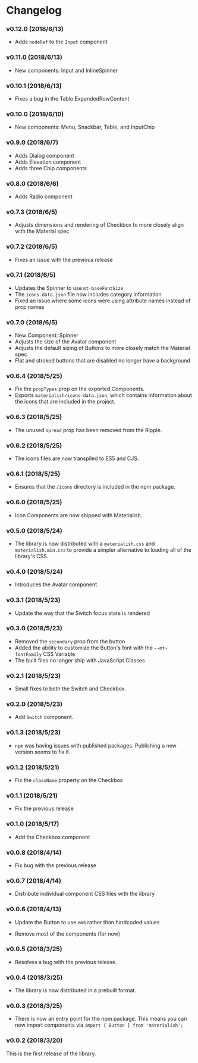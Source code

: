 # Changelog

### v0.12.0 (2018/6/13)

- Adds `nodeRef` to the `Input` component

### v0.11.0 (2018/6/13)

- New components: Input and InlineSpinner

### v0.10.1 (2018/6/13)

- Fixes a bug in the Table.ExpandedRowContent

### v0.10.0 (2018/6/10)

- New components: Menu, Snackbar, Table, and InputChip

### v0.9.0 (2018/6/7)

- Adds Dialog component
- Adds Elevation component
- Adds three Chip components

### v0.8.0 (2018/6/6)

- Adds Radio component

### v0.7.3 (2018/6/5)

- Adjusts dimensions and rendering of Checkbox to more closely align with the Material spec

### v0.7.2 (2018/6/5)

- Fixes an issue with the previous release

### v0.7.1 (2018/6/5)

- Updates the Spinner to use `mt-baseFontSize`
- The `icons-data.json` file now includes category information
- Fixed an issue where some icons were using attribute names instead of prop names

### v0.7.0 (2018/6/5)

- New Component: Spinner
- Adjusts the size of the Avatar component
- Adjusts the default sizing of Buttons to more closely match the Material spec
- Flat and stroked buttons that are disabled no longer have a background

### v0.6.4 (2018/5/25)

- Fix the `propTypes` prop on the exported Components.
- Exports `materialish/icons-data.json`, which contains information about the icons that are included
  in the project.

### v0.6.3 (2018/5/25)

- The unused `spread` prop has been removed from the Ripple.

### v0.6.2 (2018/5/25)

- The icons files are now transpiled to ES5 and CJS.

### v0.6.1 (2018/5/25)

- Ensures that the `/icons` directory is included in the npm package.

### v0.6.0 (2018/5/25)

- Icon Components are now shipped with Materialish.

### v0.5.0 (2018/5/24)

- The library is now distributed with a `materialish.css` and `materialish.min.css` to provide a
  simpler alternative to loading all of the library's CSS.

### v0.4.0 (2018/5/24)

- Introduces the Avatar component

### v0.3.1 (2018/5/23)

- Update the way that the Switch focus state is rendered

### v0.3.0 (2018/5/23)

- Removed the `secondary` prop from the button
- Added the ability to customize the Button's font with the `--mt-fontFamily` CSS Variable
- The built files no longer ship with JavaScript Classes

### v0.2.1 (2018/5/23)

- Small fixes to both the Switch and Checkbox.

### v0.2.0 (2018/5/23)

- Add `Switch` component.

### v0.1.3 (2018/5/23)

- `npm` was having issues with published packages. Publishing a new version
  seems to fix it.

### v0.1.2 (2018/5/21)

- Fix the `className` property on the Checkbox

### v0.1.1 (2018/5/21)

- Fix the previous release

### v0.1.0 (2018/5/17)

- Add the Checkbox component

### v0.0.8 (2018/4/14)

- Fix bug with the previous release

### v0.0.7 (2018/4/14)

- Distribute individual component CSS files with the library

### v0.0.6 (2018/4/13)

- Update the Button to use `em`s rather than hardcoded values

- Remove most of the components (for now)

### v0.0.5 (2018/3/25)

- Resolves a bug with the previous release.

### v0.0.4 (2018/3/25)

- The library is now distributed in a prebuilt format.

### v0.0.3 (2018/3/25)

- There is now an entry point for the npm package. This means you can now
  import components via `import { Button } from 'materialish';`

### v0.0.2 (2018/3/20)

This is the first release of the library.
